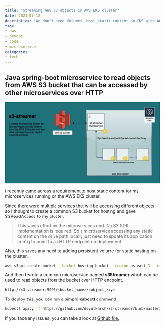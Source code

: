 ```yaml
---
title: "Streaming AWS S3 objects in AWS EKS cluster"
date: 2021-07-12
description: "We don't need Volumes. Host static content on EKS with AWS S3."
tags: 
- aws
- devops
- code
- microservice
categories:
- tech
---
```


## Java spring-boot microservice to read objects from AWS S3 bucket that can be accessed by other microservices over HTTP

![s3-streamer](assets/images/tech/s3-streamer.jpeg)

I recently came across a requirement to host static content for my microservices running on the AWS EKS cluster.

Since there were multiple services that will be accessing different objects so I thought to create a common S3 bucket for hosting and gave S3ReadAccess to my cluster.


> This saves effort on the microservices end. No S3 SDK implementation is required. So a microservice accessing any static content on the drive path locally just need to update its application config to point to an HTTP endpoint on deployment.

Also, this saves any need to adding persistent volume for static hosting on the cluster.

```bash
aws s3api create-bucket --bucket hosting-bucket --region us-east-1 --create-bucket-configuration LocationConstraint=us-east-1 
```

And then I wrote a common microservice named **s3Streamer** which can be used to read objects from the bucket over HTTP endpoint.
```bash
http://s3-streamer:9999/<bucket_name>/<object_key>
```

To deploy this, you can run a simple **kubectl** command
```bash
kubectl apply -f https://github.com/devutkarsh/s3-streamer/blob/master/s3-streamer.yaml
```

If you face any issues, you can take a look at [Github file.](https://github.com/devutkarsh/s3-streamer)